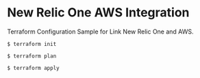 # New Relic One AWS Integration

Terraform Configuration Sample for Link New Relic One and AWS.

```shell
$ terraform init 

$ terraform plan

$ terraform apply
```
